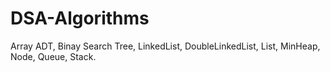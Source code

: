 # DSA-Algorithms
Array ADT,
Binay Search Tree,
LinkedList,
DoubleLinkedList,
List,
MinHeap,
Node,
Queue,
Stack.

